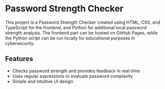 # Password Strength Checker

This project is a Password Strength Checker created using HTML, CSS, and TypeScript for the frontend, and Python for additional local password strength analysis. The frontend part can be hosted on GitHub Pages, while the Python script can be run locally for educational purposes in cybersecurity.

## Features

- Checks password strength and provides feedback in real-time
- Uses regular expressions to evaluate password complexity
- Simple and intuitive UI design